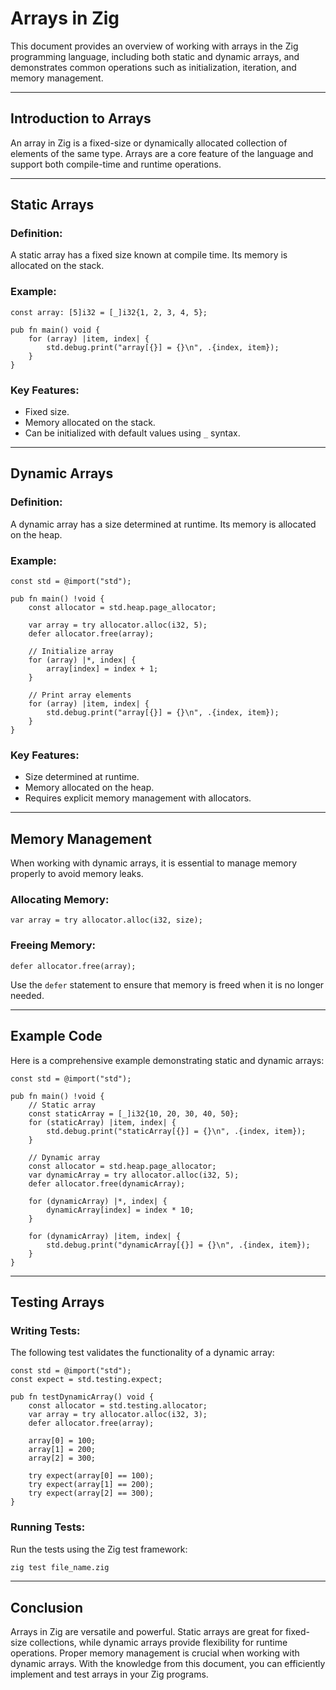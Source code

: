 # Arrays in Zig

This document provides an overview of working with arrays in the Zig programming language, including both static and dynamic arrays, and demonstrates common operations such as initialization, iteration, and memory management.

---

## Introduction to Arrays

An array in Zig is a fixed-size or dynamically allocated collection of elements of the same type. Arrays are a core feature of the language and support both compile-time and runtime operations.

---

## Static Arrays

### Definition:
A static array has a fixed size known at compile time. Its memory is allocated on the stack.

### Example:
```zig
const array: [5]i32 = [_]i32{1, 2, 3, 4, 5};

pub fn main() void {
    for (array) |item, index| {
        std.debug.print("array[{}] = {}\n", .{index, item});
    }
}
```

### Key Features:
- Fixed size.
- Memory allocated on the stack.
- Can be initialized with default values using `_` syntax.

---

## Dynamic Arrays

### Definition:
A dynamic array has a size determined at runtime. Its memory is allocated on the heap.

### Example:
```zig
const std = @import("std");

pub fn main() !void {
    const allocator = std.heap.page_allocator;

    var array = try allocator.alloc(i32, 5);
    defer allocator.free(array);

    // Initialize array
    for (array) |*, index| {
        array[index] = index + 1;
    }

    // Print array elements
    for (array) |item, index| {
        std.debug.print("array[{}] = {}\n", .{index, item});
    }
}
```

### Key Features:
- Size determined at runtime.
- Memory allocated on the heap.
- Requires explicit memory management with allocators.

---

## Memory Management

When working with dynamic arrays, it is essential to manage memory properly to avoid memory leaks.

### Allocating Memory:
```zig
var array = try allocator.alloc(i32, size);
```

### Freeing Memory:
```zig
defer allocator.free(array);
```

Use the `defer` statement to ensure that memory is freed when it is no longer needed.

---

## Example Code

Here is a comprehensive example demonstrating static and dynamic arrays:

```zig
const std = @import("std");

pub fn main() !void {
    // Static array
    const staticArray = [_]i32{10, 20, 30, 40, 50};
    for (staticArray) |item, index| {
        std.debug.print("staticArray[{}] = {}\n", .{index, item});
    }

    // Dynamic array
    const allocator = std.heap.page_allocator;
    var dynamicArray = try allocator.alloc(i32, 5);
    defer allocator.free(dynamicArray);

    for (dynamicArray) |*, index| {
        dynamicArray[index] = index * 10;
    }

    for (dynamicArray) |item, index| {
        std.debug.print("dynamicArray[{}] = {}\n", .{index, item});
    }
}
```

---

## Testing Arrays

### Writing Tests:
The following test validates the functionality of a dynamic array:

```zig
const std = @import("std");
const expect = std.testing.expect;

pub fn testDynamicArray() void {
    const allocator = std.testing.allocator;
    var array = try allocator.alloc(i32, 3);
    defer allocator.free(array);

    array[0] = 100;
    array[1] = 200;
    array[2] = 300;

    try expect(array[0] == 100);
    try expect(array[1] == 200);
    try expect(array[2] == 300);
}
```

### Running Tests:
Run the tests using the Zig test framework:
```sh
zig test file_name.zig
```

---

## Conclusion

Arrays in Zig are versatile and powerful. Static arrays are great for fixed-size collections, while dynamic arrays provide flexibility for runtime operations. Proper memory management is crucial when working with dynamic arrays. With the knowledge from this document, you can efficiently implement and test arrays in your Zig programs.

